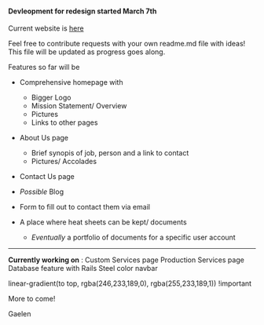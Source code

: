 #### Devleopment for redesign started March 7th

Current website is [here](http://www.bomantechnologies.com/)

Feel free to contribute requests with your own readme.md file with ideas!
This file will be updated as progress goes along.

Features so far will be

* Comprehensive homepage with
  
  * Bigger Logo
  * Mission Statement/ Overview
  * Pictures
  * Links to other pages

* About Us page
  
  * Brief synopis of job, person and a link to contact
  * Pictures/ Accolades

* Contact Us page

* _Possible_ Blog

* Form to fill out to contact them via email

* A place where heat sheets can be kept/ documents 
  
  * _Eventually_ a portfolio of documents for a specific user account
  
---

**Currently working on** : 
Custom Services page 
Production Services page 
Database feature with Rails
Steel color navbar

linear-gradient(to top, rgba(246,233,189,0), rgba(255,233,189,1)) !important


More to come! 

Gaelen


